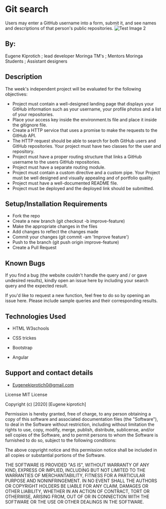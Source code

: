 # Git search
Users may enter a GitHub username into a form, submit it, and see names and descriptions of that person's public repositories.
![Test Image 2](./src\assets\github.PNG”)



## By:
Eugene Kiprotich ; lead developer
Moringa TM's ; Mentors
Moringa Students ; Assistant designers
## Description 

The week's independent project will be evaluated for the following objectives:

* Project must contain a well-designed landing page that displays your GitHub information such as your username, your profile photos and a list of your repositories.
* Place your access key inside the environment.ts file and place it inside the gitignore file.
* Create a HTTP service that uses a promise to make the requests to the GitHub API.
* The HTTP request should be able to search for both GitHub users and GitHub repositories. Your project must have two classes for the user and repository.
* Project must have a proper routing structure that links a GitHub username to the users GitHub repositories.
* Project must have a separate routing module.
* Project must contain a custom directive and a custom pipe. Your Project must be well designed and visually appealing and of portfolio quality.
* Project must have a well-documented README file.
* Project must be deployed and the deployed link should be submitted.
## Setup/Installation Requirements
* Fork the repo
* Create a new branch (git checkout -b improve-feature)
* Make the appropriate changes in the files
* Add changes to reflect the changes made
* Commit your changes (git commit -am 'Improve feature')
* Push to the branch (git push origin improve-feature)
* Create a Pull Request
## Known Bugs
If you find a bug (the website couldn't handle the query and / or gave undesired results), kindly open an issue here by including your search query and the expected result.

If you'd like to request a new function, feel free to do so by opening an issue here. Please include sample queries and their corresponding results.


## Technologies Used
* HTML W3schools

* CSS trickes

* Bootstrap

* Angular

## Support and contact details
* Eugenekiprotich0@gmail.com

License
MIT License

Copyright (c) [2020] [Eugene kiprotich]

Permission is hereby granted, free of charge, to any person obtaining a copy of this software and associated documentation files (the "Software"), to deal in the Software without restriction, including without limitation the rights to use, copy, modify, merge, publish, distribute, sublicense, and/or sell copies of the Software, and to permit persons to whom the Software is furnished to do so, subject to the following conditions:

The above copyright notice and this permission notice shall be included in all copies or substantial portions of the Software.

THE SOFTWARE IS PROVIDED "AS IS", WITHOUT WARRANTY OF ANY KIND, EXPRESS OR IMPLIED, INCLUDING BUT NOT LIMITED TO THE WARRANTIES OF MERCHANTABILITY, FITNESS FOR A PARTICULAR PURPOSE AND NONINFRINGEMENT. IN NO EVENT SHALL THE AUTHORS OR COPYRIGHT HOLDERS BE LIABLE FOR ANY CLAIM, DAMAGES OR OTHER LIABILITY, WHETHER IN AN ACTION OF CONTRACT, TORT OR OTHERWISE, ARISING FROM, OUT OF OR IN CONNECTION WITH THE SOFTWARE OR THE USE OR OTHER DEALINGS IN THE SOFTWARE.
